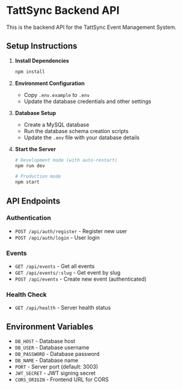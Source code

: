 # TattSync Backend API

This is the backend API for the TattSync Event Management System.

## Setup Instructions

1. **Install Dependencies**
   ```bash
   npm install
   ```

2. **Environment Configuration**
   - Copy `.env.example` to `.env`
   - Update the database credentials and other settings

3. **Database Setup**
   - Create a MySQL database
   - Run the database schema creation scripts
   - Update the `.env` file with your database details

4. **Start the Server**
   ```bash
   # Development mode (with auto-restart)
   npm run dev
   
   # Production mode
   npm start
   ```

## API Endpoints

### Authentication
- `POST /api/auth/register` - Register new user
- `POST /api/auth/login` - User login

### Events
- `GET /api/events` - Get all events
- `GET /api/events/:slug` - Get event by slug
- `POST /api/events` - Create new event (authenticated)

### Health Check
- `GET /api/health` - Server health status

## Environment Variables

- `DB_HOST` - Database host
- `DB_USER` - Database username
- `DB_PASSWORD` - Database password
- `DB_NAME` - Database name
- `PORT` - Server port (default: 3003)
- `JWT_SECRET` - JWT signing secret
- `CORS_ORIGIN` - Frontend URL for CORS